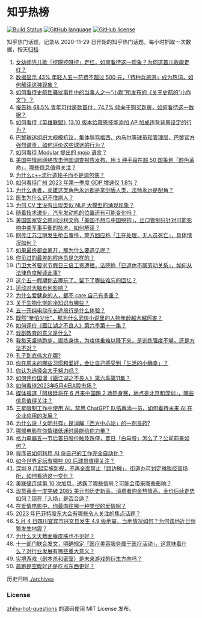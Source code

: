 # 知乎热榜
[![Build Status](https://github.com/ToWeLong/zhihu-hot-questions/workflows/CI/badge.svg)](https://github.com/ToWeLong/zhihu-hot-questions/actions)
[![GitHub language](https://img.shields.io/badge/language-golang-orange.svg)](https://golang.org/)
[![GitHub license](https://img.shields.io/github/license/ToWeLong/zhihu-hot-questions)](https://github.com/ToWeLong/zhihu-hot-questions/blob/main/LICENSE)

知乎热门话题，记录从 2020-11-29 日开始的知乎热门话题。每小时抓取一次数据，按天[归档](./archives)

<!-- BEGIN -->

1. [女幼师凭儿歌「挖呀挖呀挖」走红，如何看待这一现象？为何这首儿歌能走红？](https://www.zhihu.com/question/598949002)
1. [数据显示 43% 年轻人五一花费不超过 500 元，「特种兵旅游」成为热词，如何解读这种现象？](https://www.zhihu.com/question/598997451)
1. [如何看待史航性骚扰事件中的当事人之一“小默”所发布的《关于史航的“小作文”》？](https://www.zhihu.com/question/598981963)
1. [报告称 68.5% 青年可付房款首付，74.7% 倾向于购买新房，如何看待这一数据？](https://www.zhihu.com/question/599014827)
1. [如何看待《英雄联盟》13.10 版本给薇恩技能添加 AP 加成违背背景设定的行为？](https://www.zhihu.com/question/599003655)
1. [巴黎球迷组织大规模抗议，集体辱骂梅西、内马尔等球员和管理层，巴黎官方强烈谴责，如何评价这些球迷的行为？](https://www.zhihu.com/question/598953893)
1. [如何看待 Modular 提出的 mojo 语言？](https://www.zhihu.com/question/598832787)
1. [美国中情局网络攻击他国调查报告发布，用 5 种手段在超 50 国策划「颜色革命」，哪些信息值得关注？](https://www.zhihu.com/question/598965936)
1. [为什么c++流行造轮子而不是调包侠？](https://www.zhihu.com/question/598875959)
1. [如何看待广州 2023 年第一季度 GDP 增速仅 1.8%？](https://www.zhihu.com/question/598386938)
1. [为什么勇者，英雄这类角色永远都是拿剑盾人类，法师永远是配角？](https://www.zhihu.com/question/29613837)
1. [医生为什么记不住病人？](https://www.zhihu.com/question/593290094)
1. [为何 CV 里没有出现类似 NLP 大模型的涌现现象？](https://www.zhihu.com/question/597657073)
1. [随着技术进步，汽车发动机的位置还有可能变化吗？](https://www.zhihu.com/question/598614669)
1. [美国国家安全顾问沙利文称「美国不想与中国脱钩」，出口管制只针对可能影响中美军事平衡的技术，如何解读？](https://www.zhihu.com/question/598986943)
1. [网传江苏江阴发生枪击事件，警方回应称「正在处理，无人员死亡」，具体情况如何？](https://www.zhihu.com/question/598997116)
1. [如果最终都会离开，那为什么要遇见呢？](https://www.zhihu.com/question/587841391)
1. [你见过的最差的程序员是怎样的？](https://www.zhihu.com/question/31236086)
1. [门卫大爷要求节假日三倍工资遭拒，法院称「已退休不属劳动关系」，如何从法律角度解读此事?](https://www.zhihu.com/question/598839868)
1. [这个五一假期你去哪玩了，留下了哪些难忘的回忆？](https://www.zhihu.com/question/599021297)
1. [运动对大脑有何影响？](https://www.zhihu.com/question/285312935)
1. [为什么爱健身的人，都不 care 自己有多重？](https://www.zhihu.com/question/592696012)
1. [关于生物化学的冷知识有哪些？](https://www.zhihu.com/question/587032575)
1. [五一开纯电动车长途旅行是什么体验？](https://www.zhihu.com/question/597928888)
1. [既然“拳怕少壮”，那为什么武侠小说里的人物年龄越大越厉害？](https://www.zhihu.com/question/598612515)
1. [如何评价《画江湖之不良人》第六季第十一集？](https://www.zhihu.com/question/598969778)
1. [戏剧教育的意义是什么?](https://www.zhihu.com/question/596902129)
1. [我每天坚持跑步，锻炼身体，为啥体重难以降下来，是训练强度不够，还是方法不对？](https://www.zhihu.com/question/596711446)
1. [孔子到底伟大在哪?](https://www.zhihu.com/question/450582758)
1. [你在周末的哪些习惯和爱好，会让自己感受到「生活的小确幸」？](https://www.zhihu.com/question/594792172)
1. [你认为选择会大于努力吗？](https://www.zhihu.com/question/598951756)
1. [如何评价国漫《画江湖之不良人》第六季第11集？](https://www.zhihu.com/question/598966523)
1. [如何看待2023年5月4日A股市场？](https://www.zhihu.com/question/598874619)
1. [媒体报道「阿根廷将在 6 月来中国踢 2 场热身赛，地点是北京和深圳」，哪些信息值得关注？](https://www.zhihu.com/question/598968598)
1. [三星限制工作中使用 AI，禁用 ChatGPT 队伍再添一员，如何看待未来 AI 在企业应用的发展？](https://www.zhihu.com/question/598949605)
1. [为什么说「文明共存」是消解「西方中心论」的一剂良药?](https://www.zhihu.com/question/598889669)
1. [哪部电影在你情绪低迷时最能给你力量？](https://www.zhihu.com/question/596478833)
1. [格力电器五一节后首日股价触及跌停，昔日「白马股」怎么了？公司前景如何？](https://www.zhihu.com/question/599018854)
1. [程序员如何利用 AI 将自己的工作完全自动化？](https://www.zhihu.com/question/594150259)
1. [如今世界足坛有哪些 00 后球员值得关注？](https://www.zhihu.com/question/300455925)
1. [深圳 9 月起实施新规，不再全面禁止「路边摊」，街道办可划定摊贩经营场所，如何看待这一变化？](https://www.zhihu.com/question/598966868)
1. [美联储连续第 10 次加息，透露了哪些信号？可能会带来哪些影响？](https://www.zhihu.com/question/598947003)
1. [现货黄金一度突破 2085 美元创历史新高，消费者购金热情高，金价后续走势如何？现在「入场」是否合适？](https://www.zhihu.com/question/598965602)
1. [在爱情电影中，你最向往哪一种类型的爱情呢？](https://www.zhihu.com/question/596476703)
1. [2023 年巴菲特股东大会有哪些令人关注的焦点话题？](https://www.zhihu.com/question/596978044)
1. [5 月 4 日四川宜宾市兴文县发生 4.9 级地震，当地情况如何？为何该地近日频繁发生地震？](https://www.zhihu.com/question/598970808)
1. [为什么天天敷面膜皮肤也不见好？](https://www.zhihu.com/question/591896724)
1. [十一部门联合发文，明确规定「医疗美容服务属于医疗活动」，这意味着什么？对行业发展有哪些重大意义？](https://www.zhihu.com/question/599022658)
1. [实境游戏（剧本杀和密室）是未来游戏的衍生方向吗？](https://www.zhihu.com/question/596748610)
1. [晨跑是空腹好还是吃点东西更好？](https://www.zhihu.com/question/598252458)

<!-- END -->

历史归档 [./archives](./archives)


### License
[zhihu-hot-questions](https://github.com/towelong/zhihu-hot-questions) 的源码使用 MIT License 发布。